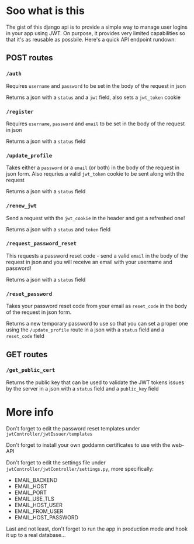 # Soo what is this

The gist of this django api is to provide a simple way to manage user logins in your app using JWT. On purpose, it provides very limited capabilities so that it's as reusable as possbile. Here's a quick API endpoint rundown:

## POST routes

### `/auth`
Requires `username` and `password` to be set in the body of the request in json

Returns a json with a `status` and a `jwt` field, also sets a `jwt_token` cookie

### `/register`
Requires `username`, `password` and `email` to be set in the body of the request in json

Returns a json with a `status` field

### `/update_profile`
Takes either a `password` or a `email` (or both) in the body of the request in json form. Also requries a valid `jwt_token` cookie to be sent along with the request

Returns a json with a `status` field

### `/renew_jwt`
Send a request with the `jwt_cookie` in the header and get a refreshed one!

Returns a json with a `status` and `token` field

### `/request_password_reset`
This requests a password reset code - send a valid `email` in the body of the request in json and you will receive an email with your username and password!

Returns a json with a `status` field 

### `/reset_password`
Takes your password reset code from your email as `reset_code` in the body of the request in json form. 

Returns a new temporary password to use so that you can set a proper one using the `/update_profile` route in a json with a `status` field and a `reset_code` field

## GET routes

### `/get_public_cert`
Returns the public key that can be used to validate the JWT tokens issues by the server in a json with a `status` field and a `public_key` field

# More info

Don't forget to edit the password reset templates under `jwtController/jwtIssuer/templates`

Don't forget to install your own goddamn certificates to use with the web-API

Don't forget to edit the settings file under `jwtController/jwtController/settings.py`, more specifically:

* EMAIL_BACKEND
* EMAIL_HOST
* EMAIL_PORT
* EMAIL_USE_TLS
* EMAIL_HOST_USER
* EMAIL_FROM_USER
* EMAIL_HOST_PASSWORD

Last and not least, don't forget to run the app in production mode and hook it up to a real database...
